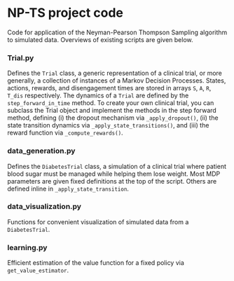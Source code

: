 # NP-TS project code
Code for application of the Neyman-Pearson Thompson Sampling algorithm to simulated data. Overviews of existing scripts are given below.


### Trial.py ###
Defines the `Trial` class, a generic representation of a clinical trial, or more generally, a collection of instances of a Markov Decision Processes. States, actions, rewards, and disengagement times are stored in arrays `S`, `A`, `R`, `T_dis` respectively. The dynamics of a `Trial` are defined by the `step_forward_in_time` method. To create your own clinical trial, you can subclass the Trial object and implement the methods in the step forward method, defining (i) the dropout mechanism via `_apply_dropout()`, (ii) the state transition dynamics via `_apply_state_transitions()`, and (iii) the reward function via `_compute_rewards()`.

### data_generation.py
Defines the `DiabetesTrial` class, a simulation of a clinical trial where patient blood sugar must be managed while helping them lose weight. Most MDP parameters are given fixed definitions at the top of the script. Others are defined inline in `_apply_state_transition`.

### data_visualization.py
Functions for convenient visualization of simulated data from a `DiabetesTrial`.

### learning.py
Efficient estimation of the value function for a fixed policy via `get_value_estimator`.
